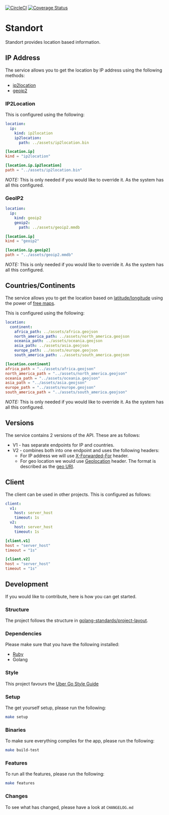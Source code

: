 [![CircleCI](https://circleci.com/gh/alexfalkowski/standort.svg?style=svg)](https://circleci.com/gh/alexfalkowski/standort)
[![Coverage Status](https://coveralls.io/repos/github/alexfalkowski/standort/badge.svg?branch=master)](https://coveralls.io/github/alexfalkowski/standort?branch=master)

# Standort

Standort provides location based information.

## IP Address

The service allows you to get the location by IP address using the following methods:
- [ip2location](https://github.com/ip2location/ip2location-go)
- [geoip2](https://github.com/IncSW/geoip2)

### IP2Location

This is configured using the following:

```yaml
location:
  ip:
    kind: ip2location
    ip2location:
      path: ../assets/ip2location.bin
```

```toml
[location.ip]
kind = "ip2location"

[location.ip.ip2location]
path = "../assets/ip2location.bin"
```

*NOTE:* This is only needed if you would like to override it. As the system has all this configured.

### GeoIP2

```yaml
location:
  ip:
    kind: geoip2
    geoip2:
      path: ../assets/geoip2.mmdb
```

```toml
[location.ip]
kind = "geoip2"

[location.ip.geoip2]
path = "../assets/geoip2.mmdb"
```

*NOTE:* This is only needed if you would like to override it. As the system has all this configured.

## Countries/Continents

The service allows you to get the location based on [latitude/longitude](https://www.latlong.net/) using the power of [free maps](https://geojson-maps.ash.ms/).

This is configured using the following:

```yaml
location:
  continent:
    africa_path: ../assets/africa.geojson
    north_america_path: ../assets/north_america.geojson
    oceania_path: ../assets/oceania.geojson
    asia_path: ../assets/asia.geojson
    europe_path: ../assets/europe.geojson
    south_america_path: ../assets/south_america.geojson
```

```toml
[location.continent]
africa_path = "../assets/africa.geojson"
north_america_path = "../assets/north_america.geojson"
oceania_path = "../assets/oceania.geojson"
asia_path = "../assets/asia.geojson"
europe_path = "../assets/europe.geojson"
south_america_path = "../assets/south_america.geojson"
```

*NOTE:* This is only needed if you would like to override it. As the system has all this configured.

## Versions

The service contains 2 versions of the API. These are as follows:
- V1 - has separate endpoints for IP and countries.
- V2 - combines both into one endpoint and uses the following headers:
  - For IP address we will use [X-Forwarded-For](https://developer.mozilla.org/en-US/docs/Web/HTTP/Headers/X-Forwarded-For) header.
  - For geo location we would use [Geolocation](http://tools.ietf.org/html/draft-thomson-geopriv-http-geolocation-00) header. The format is described as the [geo URI](https://www.rfc-editor.org/rfc/rfc5870).

## Client

The client can be used in other projects. This is configured as follows:

```yaml
client:
  v1:
    host: server_host
    timeout: 1s
  v2:
    host: server_host
    timeout: 1s
```

```toml
[client.v1]
host = "server_host"
timeout = "1s"

[client.v2]
host = "server_host"
timeout = "1s"
```

## Development

If you would like to contribute, here is how you can get started.

### Structure

The project follows the structure in [golang-standards/project-layout](https://github.com/golang-standards/project-layout).

### Dependencies

Please make sure that you have the following installed:
- [Ruby](.ruby-version)
- Golang

### Style

This project favours the [Uber Go Style Guide](https://github.com/uber-go/guide/blob/master/style.md)

### Setup

The get yourself setup, please run the following:

```sh
make setup
```

### Binaries

To make sure everything compiles for the app, please run the following:

```sh
make build-test
```

### Features

To run all the features, please run the following:

```sh
make features
```

### Changes

To see what has changed, please have a look at `CHANGELOG.md`
